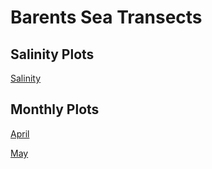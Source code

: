 # Barents Sea Transects

## Salinity Plots
[Salinity](Salinity.md)

## Monthly Plots

[April](April.md)

[May](May.md)